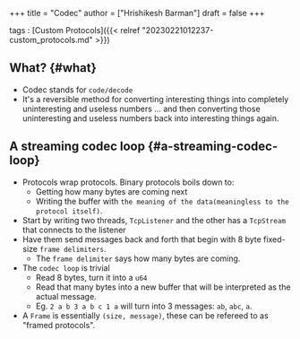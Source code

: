 +++
title = "Codec"
author = ["Hrishikesh Barman"]
draft = false
+++

tags
: [Custom Protocols]({{< relref "20230221012237-custom_protocols.md" >}})


## What? {#what}

-   Codec stands for `code/decode`
-   It's a reversible method for converting interesting things into completely uninteresting and useless numbers … and then converting those uninteresting and useless numbers back into interesting things again.


## A streaming codec loop {#a-streaming-codec-loop}

-   Protocols wrap protocols. Binary protocols boils down to:
    -   Getting how many bytes are coming next
    -   Writing the buffer with `the meaning of the data(meaningless to the protocol itself)`.
-   Start by writing two threads, `TcpListener` and the other has a `TcpStream` that connects to the listener
-   Have them send messages back and forth that begin with 8 byte fixed-size `frame delimiters`.
    -   The `frame delimiter` says how many bytes are coming.
-   The `codec loop` is trivial
    -   Read 8 bytes, turn it into a `u64`
    -   Read that many bytes into a new buffer that will be interpreted as the actual message.
    -   Eg. `2 a b 3 a b c 1 a` will turn into 3 messages: `ab`, `abc`, `a`.
-   A `Frame` is essentially `(size, message)`, these can be refereed to as "framed protocols".
